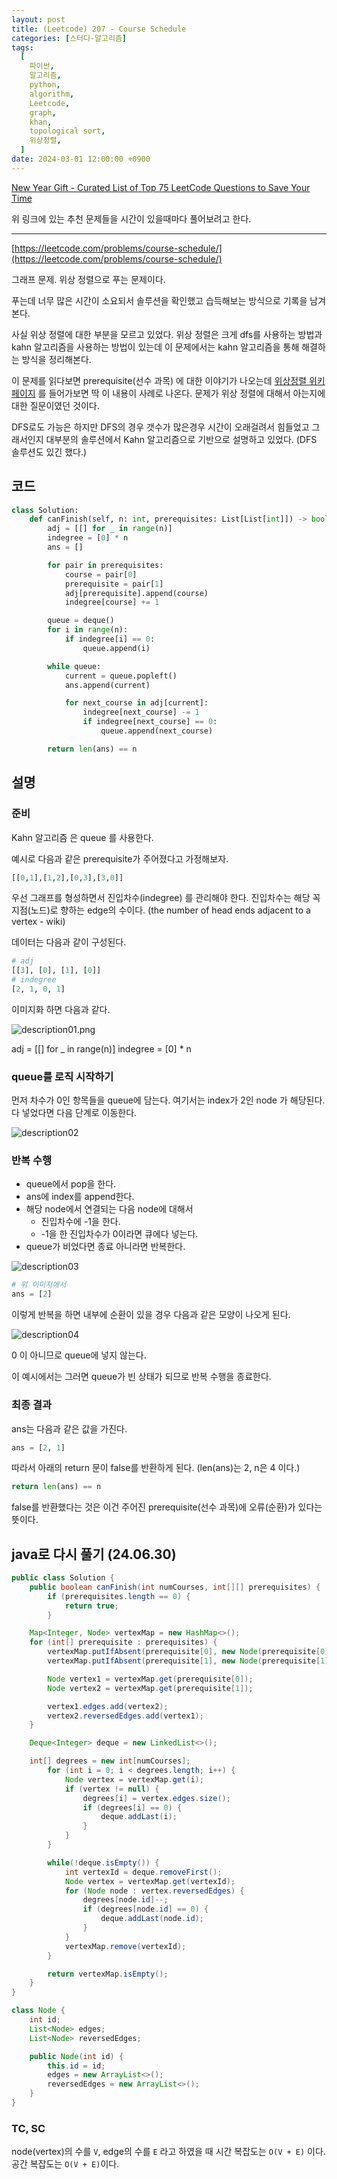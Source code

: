 ```yaml
---
layout: post
title: (Leetcode) 207 - Course Schedule
categories: [스터디-알고리즘]
tags:
  [
    파이썬,
    알고리즘,
    python,
    algorithm,
    Leetcode,
    graph,
    khan,
    topological sort,
    위상정렬,
  ]
date: 2024-03-01 12:00:00 +0900
---
```


[New Year Gift - Curated List of Top 75 LeetCode Questions to Save Your Time](https://www.teamblind.com/post/New-Year-Gift---Curated-List-of-Top-75-LeetCode-Questions-to-Save-Your-Time-OaM1orEU)

위 링크에 있는 추천 문제들을 시간이 있을때마다 풀어보려고 한다.

---

[https://leetcode.com/problems/course-schedule/](https://leetcode.com/problems/course-schedule/)

그래프 문제. 위상 정렬으로 푸는 문제이다.

푸는데 너무 많은 시간이 소요되서 솔루션을 확인했고 습득해보는 방식으로 기록을 남겨본다.

사실 위상 정렬에 대한 부분을 모르고 있었다.
위상 정렬은 크게 dfs를 사용하는 방법과 kahn 알고리즘을 사용하는 방법이 있는데
이 문제에서는 kahn 알고리즘을 통해 해결하는 방식을 정리해본다.

이 문제를 읽다보면 prerequisite(선수 과목) 에 대한 이야기가 나오는데
[위상정렬 위키페이지](https://ko.m.wikipedia.org/wiki/%EC%9C%84%EC%83%81%EC%A0%95%EB%A0%AC) 를 들어가보면 딱 이 내용이 사례로 나온다.
문제가 위상 정렬에 대해서 아는지에 대한 질문이였던 것이다.

DFS로도 가능은 하지만 DFS의 경우 갯수가 많은경우 시간이 오래걸려서 힘들었고 그래서인지 대부분의 솔루션에서 Kahn 알고리즘으로 기반으로 설명하고 있었다.
(DFS 솔루션도 있긴 했다.)

## 코드

```python
class Solution:
    def canFinish(self, n: int, prerequisites: List[List[int]]) -> bool:
        adj = [[] for _ in range(n)]
        indegree = [0] * n
        ans = []

        for pair in prerequisites:
            course = pair[0]
            prerequisite = pair[1]
            adj[prerequisite].append(course)
            indegree[course] += 1

        queue = deque()
        for i in range(n):
            if indegree[i] == 0:
                queue.append(i)

        while queue:
            current = queue.popleft()
            ans.append(current)

            for next_course in adj[current]:
                indegree[next_course] -= 1
                if indegree[next_course] == 0:
                    queue.append(next_course)

        return len(ans) == n
```

## 설명

### 준비

Kahn 알고리즘 은 queue 를 사용한다.

예시로 다음과 같은 prerequisite가 주어졌다고 가정해보자.

```python
[[0,1],[1,2],[0,3],[3,0]]
```

우선 그래프를 형성하면서 진입차수(indegree) 를 관리해야 한다.
진입차수는 해당 꼭지점(노드)로 향하는 edge의 수이다. (the number of head ends adjacent to a vertex - wiki)

데이터는 다음과 같이 구성된다.

```python
# adj
[[3], [0], [1], [0]]
# indegree
[2, 1, 0, 1]
```

이미지화 하면 다음과 같다.

![description01.png](/assets/images/2024-03-01-leetcode-207/description01.png)

adj = [[] for \_ in range(n)]
indegree = [0] \* n

### queue를 로직 시작하기

먼저 차수가 0인 항목들을 queue에 담는다. 여기서는 index가 2인 node 가 해당된다.
다 넣었다면 다음 단계로 이동한다.

![description02](/assets/images/2024-03-01-leetcode-207/description02.png)

### 반복 수행

- queue에서 pop을 한다.
- ans에 index를 append한다.
- 해당 node에서 연결되는 다음 node에 대해서
  - 진입차수에 -1을 한다.
  - -1을 한 진입차수가 0이라면 큐에다 넣는다.
- queue가 비었다면 종료 아니라면 반복한다.

![description03](/assets/images/2024-03-01-leetcode-207/description03.png)

```python
# 위 이미지에서
ans = [2]
```

이렇게 반복을 하면 내부에 순환이 있을 경우 다음과 같은 모양이 나오게 된다.

![description04](/assets/images/2024-03-01-leetcode-207/description04.png)

0 이 아니므로 queue에 넣지 않는다.

이 예시에서는 그러면 queue가 빈 상태가 되므로 반복 수행을 종료한다.

### 최종 결과

ans는 다음과 같은 값을 가진다.

```python
ans = [2, 1]
```

따라서 아래의 return 문이 false를 반환하게 된다. (len(ans)는 2, n은 4 이다.)

```python
return len(ans) == n
```

false를 반환했다는 것은 이건 주어진 prerequisite(선수 과목)에 오류(순환)가 있다는 뜻이다.

## java로 다시 풀기 (24.06.30)

```java
public class Solution {
    public boolean canFinish(int numCourses, int[][] prerequisites) {
        if (prerequisites.length == 0) {
            return true;
        }

    Map<Integer, Node> vertexMap = new HashMap<>();
    for (int[] prerequisite : prerequisites) {
        vertexMap.putIfAbsent(prerequisite[0], new Node(prerequisite[0]));
        vertexMap.putIfAbsent(prerequisite[1], new Node(prerequisite[1]));

        Node vertex1 = vertexMap.get(prerequisite[0]);
        Node vertex2 = vertexMap.get(prerequisite[1]);

        vertex1.edges.add(vertex2);
        vertex2.reversedEdges.add(vertex1);
    }

    Deque<Integer> deque = new LinkedList<>();

    int[] degrees = new int[numCourses];
        for (int i = 0; i < degrees.length; i++) {
            Node vertex = vertexMap.get(i);
            if (vertex != null) {
                degrees[i] = vertex.edges.size();
                if (degrees[i] == 0) {
                    deque.addLast(i);
                }
            }
        }

        while(!deque.isEmpty()) {
            int vertexId = deque.removeFirst();
            Node vertex = vertexMap.get(vertexId);
            for (Node node : vertex.reversedEdges) {
                degrees[node.id]--;
                if (degrees[node.id] == 0) {
                    deque.addLast(node.id);
                }
            }
            vertexMap.remove(vertexId);
        }

        return vertexMap.isEmpty();
    }
}

class Node {
    int id;
    List<Node> edges;
    List<Node> reversedEdges;

    public Node(int id) {
        this.id = id;
        edges = new ArrayList<>();
        reversedEdges = new ArrayList<>();
    }
}
```

### TC, SC

node(vertex)의 수를 `V`, edge의 수를 `E` 라고 하였을 때
시간 복잡도는 `O(V + E)` 이다. 공간 복잡도는 `O(V + E)`이다.
